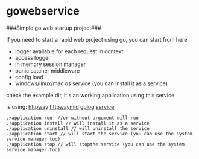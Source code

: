 # gowebservice

###Simple go web startup project###

If you need to start a rapid web project using go, you can start from here

- logger available for each request in context
- access logger
- in memory session manager
- panic catcher middleware
- config load
- windows/linux/mac os service (you can install it as a service)

check the example dir, it's an working application using this service

is using:
[httpway](https://github.com/corneldamian/httpway.git)
[httpwaymid](https://github.com/corneldamian/httpwaymid.git)
[golog](https://github.com/corneldamian/golog.git)
[service](https://github.com/kardianos/service)

```
./application run  //or without argument will run
./application install // will install it as a service
./application uninstall // will uninstall the service
./application start // will start the service (you can use the system service manager too)
./application stop // will stopthe service (you can use the system service manager too)

```